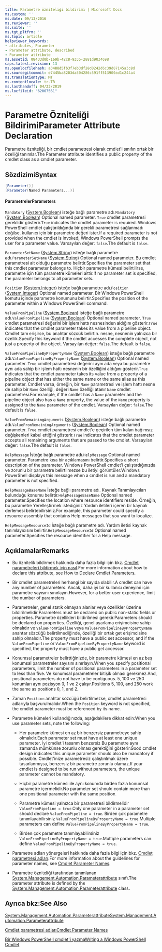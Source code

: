 ```yaml
---
title: Parametre özniteliği bildirimi | Microsoft Docs
ms.custom: ''
ms.date: 09/13/2016
ms.reviewer: ''
ms.suite: ''
ms.tgt_pltfrm: ''
ms.topic: article
helpviewer_keywords:
- attributes, Parameter
- Parameter attribute, described
- Parameter attribute
ms.assetid: 08433d0b-169b-42c8-9335-2881d9034698
caps.latest.revision: 13
ms.openlocfilehash: a3488d5fb3f7eb3df28d0242d6c39d07145a3c8d
ms.sourcegitcommit: e7445ba8203da304286c591ff513900ad1c244a4
ms.translationtype: MT
ms.contentlocale: tr-TR
ms.lasthandoff: 04/23/2019
ms.locfileid: "62067561"
---
```

# <a name="parameter-attribute-declaration"></a><span data-ttu-id="f4bbe-102">Parametre Özniteliği Bildirimi</span><span class="sxs-lookup"><span data-stu-id="f4bbe-102">Parameter Attribute Declaration</span></span>

<span data-ttu-id="f4bbe-103">Parametre özniteliği, bir cmdlet parametresi olarak cmdlet'i sınıfın ortak bir özelliği tanımlar.</span><span class="sxs-lookup"><span data-stu-id="f4bbe-103">The Parameter attribute identifies a public property of the cmdlet class as a cmdlet parameter.</span></span>

## <a name="syntax"></a><span data-ttu-id="f4bbe-104">Sözdizimi</span><span class="sxs-lookup"><span data-stu-id="f4bbe-104">Syntax</span></span>

```csharp
[Parameter()]
[Parameter(Named Parameters...)]
```

#### <a name="parameters"></a><span data-ttu-id="f4bbe-105">Parametreler</span><span class="sxs-lookup"><span data-stu-id="f4bbe-105">Parameters</span></span>

<span data-ttu-id="f4bbe-106">`Mandatory` ([System.Boolean](/dotnet/api/System.Boolean)) isteğe bağlı parametre adı.</span><span class="sxs-lookup"><span data-stu-id="f4bbe-106">`Mandatory` ([System.Boolean](/dotnet/api/System.Boolean)) Optional named parameter.</span></span> <span data-ttu-id="f4bbe-107">`True` cmdlet parametresi gereklidir gösterir.</span><span class="sxs-lookup"><span data-stu-id="f4bbe-107">`True` indicates the cmdlet parameter is required.</span></span> <span data-ttu-id="f4bbe-108">Windows PowerShell cmdlet çalıştırıldığında bir gerekli parametresi sağlanmadı değilse, kullanıcı için bir parametre değeri ister.</span><span class="sxs-lookup"><span data-stu-id="f4bbe-108">If a required parameter is not provided when the cmdlet is invoked, Windows PowerShell prompts the user for a parameter value.</span></span> <span data-ttu-id="f4bbe-109">Varsayılan değer: `false`.</span><span class="sxs-lookup"><span data-stu-id="f4bbe-109">The default is `false`.</span></span>

<span data-ttu-id="f4bbe-110">`ParameterSetName` ([System.String](/dotnet/api/System.String)) isteğe bağlı parametre adı.</span><span class="sxs-lookup"><span data-stu-id="f4bbe-110">`ParameterSetName` ([System.String](/dotnet/api/System.String)) Optional named parameter.</span></span> <span data-ttu-id="f4bbe-111">Bu cmdlet parametresi ait olduğu parametre belirtir.</span><span class="sxs-lookup"><span data-stu-id="f4bbe-111">Specifies the parameter set that this cmdlet parameter belongs to.</span></span> <span data-ttu-id="f4bbe-112">Hiçbir parametre kümesi belirtilirse, parametre için tüm parametre kümeleri aittir.</span><span class="sxs-lookup"><span data-stu-id="f4bbe-112">If no parameter set is specified, the parameter belongs to all parameter sets.</span></span>

<span data-ttu-id="f4bbe-113">`Position` ([System.Integer](/dotnet/api/System.Integer)) isteğe bağlı parametre adı.</span><span class="sxs-lookup"><span data-stu-id="f4bbe-113">`Position` ([System.Integer](/dotnet/api/System.Integer)) Optional named parameter.</span></span> <span data-ttu-id="f4bbe-114">Bir Windows PowerShell komutu içinde parametre konumunu belirtir.</span><span class="sxs-lookup"><span data-stu-id="f4bbe-114">Specifies the position of the parameter within a Windows PowerShell command.</span></span>

<span data-ttu-id="f4bbe-115">`ValueFromPipeline` ([System.Boolean](/dotnet/api/System.Boolean)) isteğe bağlı parametre adı.</span><span class="sxs-lookup"><span data-stu-id="f4bbe-115">`ValueFromPipeline` ([System.Boolean](/dotnet/api/System.Boolean)) Optional named parameter.</span></span> <span data-ttu-id="f4bbe-116">`True` cmdlet parametresi değerini bir işlem hattı nesnesinden aldığını gösterir.</span><span class="sxs-lookup"><span data-stu-id="f4bbe-116">`True` indicates that the cmdlet parameter takes its value from a pipeline object.</span></span> <span data-ttu-id="f4bbe-117">Cmdlet tam erişirse, bu anahtar sözcük belirtin. nesne, nesnenin yalnızca bir özellik.</span><span class="sxs-lookup"><span data-stu-id="f4bbe-117">Specify this keyword if the cmdlet accesses the complete object, not just a property of the object.</span></span> <span data-ttu-id="f4bbe-118">Varsayılan değer: `false`.</span><span class="sxs-lookup"><span data-stu-id="f4bbe-118">The default is `false`.</span></span>

<span data-ttu-id="f4bbe-119">`ValueFromPipelineByPropertyName` ([System.Boolean](/dotnet/api/System.Boolean)) isteğe bağlı parametre adı.</span><span class="sxs-lookup"><span data-stu-id="f4bbe-119">`ValueFromPipelineByPropertyName` ([System.Boolean](/dotnet/api/System.Boolean)) Optional named parameter.</span></span> <span data-ttu-id="f4bbe-120">`True` cmdlet parametresi değerini aynı ada veya bu parametre aynı ada sahip bir işlem hattı nesnenin bir özelliğini aldığını gösterir.</span><span class="sxs-lookup"><span data-stu-id="f4bbe-120">`True` indicates that the cmdlet parameter takes its value from a property of a pipeline object that has either the same name or the same alias as this parameter.</span></span> <span data-ttu-id="f4bbe-121">Cmdlet varsa, örneğin, bir `Name` parametresi ve işlem hattı nesne de sahip bir `Name` özelliği, değeri `Name` özelliği atanır `Name` cmdlet parametresi.</span><span class="sxs-lookup"><span data-stu-id="f4bbe-121">For example, if the cmdlet has a `Name` parameter and the pipeline object also has a `Name` property, the value of the `Name` property is assigned to the `Name` parameter of the cmdlet.</span></span> <span data-ttu-id="f4bbe-122">Varsayılan değer: `false`.</span><span class="sxs-lookup"><span data-stu-id="f4bbe-122">The default is `false`.</span></span>

<span data-ttu-id="f4bbe-123">`ValueFromRemainingArguments` ([System.Boolean](/dotnet/api/System.Boolean)) isteğe bağlı parametre adı.</span><span class="sxs-lookup"><span data-stu-id="f4bbe-123">`ValueFromRemainingArguments` ([System.Boolean](/dotnet/api/System.Boolean)) Optional named parameter.</span></span> <span data-ttu-id="f4bbe-124">`True` cmdlet parametresi cmdlet'e geçirilen tüm kalan bağımsız değişkenleri kabul ettiğini gösterir.</span><span class="sxs-lookup"><span data-stu-id="f4bbe-124">`True` indicates that the cmdlet parameter accepts all remaining arguments that are passed to the cmdlet.</span></span> <span data-ttu-id="f4bbe-125">Varsayılan değer: `false`.</span><span class="sxs-lookup"><span data-stu-id="f4bbe-125">The default is `false`.</span></span>

<span data-ttu-id="f4bbe-126">`HelpMessage` İsteğe bağlı parametre adı.</span><span class="sxs-lookup"><span data-stu-id="f4bbe-126">`HelpMessage` Optional named parameter.</span></span> <span data-ttu-id="f4bbe-127">Parametre kısa bir açıklamasını belirtir.</span><span class="sxs-lookup"><span data-stu-id="f4bbe-127">Specifies a short description of the parameter.</span></span> <span data-ttu-id="f4bbe-128">Windows PowerShell cmdlet'i çalıştırdığınızda ve zorunlu bir parametre belirtilmezse bu iletiyi görüntüler.</span><span class="sxs-lookup"><span data-stu-id="f4bbe-128">Windows PowerShell displays this message when a cmdlet is run and a mandatory parameter is not specified.</span></span>

<span data-ttu-id="f4bbe-129">`HelpMessageBaseName` İsteğe bağlı parametre adı. Kaynak Tanımlayıcıları bulunduğu konumu belirtir.</span><span class="sxs-lookup"><span data-stu-id="f4bbe-129">`HelpMessageBaseName` Optional named parameter.Specifies the location where resource identifiers reside.</span></span> <span data-ttu-id="f4bbe-130">Örneğin, bu parametre Yerelleştirmek istediğiniz Yardım iletileri içeren bir kaynak derlemesi belirtebilirsiniz.</span><span class="sxs-lookup"><span data-stu-id="f4bbe-130">For example, this parameter could specify a resource assembly that contains Help messages that you want to localize.</span></span>

<span data-ttu-id="f4bbe-131">`HelpMessageResourceId` İsteğe bağlı parametre adı. Yardım iletisi kaynak tanımlayıcısını belirtir.</span><span class="sxs-lookup"><span data-stu-id="f4bbe-131">`HelpMessageResourceId` Optional named parameter.Specifies the resource identifier for a Help message.</span></span>

## <a name="remarks"></a><span data-ttu-id="f4bbe-132">Açıklamalar</span><span class="sxs-lookup"><span data-stu-id="f4bbe-132">Remarks</span></span>

- <span data-ttu-id="f4bbe-133">Bu öznitelik bildirmek hakkında daha fazla bilgi için bkz. [Cmdlet parametreleri bildirmek için nasıl](./how-to-declare-cmdlet-parameters.md).</span><span class="sxs-lookup"><span data-stu-id="f4bbe-133">For more information about how to declare this attribute, see [How to Declare Cmdlet Parameters](./how-to-declare-cmdlet-parameters.md).</span></span>

- <span data-ttu-id="f4bbe-134">Bir cmdlet parametreleri herhangi bir sayıda olabilir.</span><span class="sxs-lookup"><span data-stu-id="f4bbe-134">A cmdlet can have any number of parameters.</span></span> <span data-ttu-id="f4bbe-135">Ancak, daha iyi bir kullanıcı deneyimi için parametre sayısını sınırlayın.</span><span class="sxs-lookup"><span data-stu-id="f4bbe-135">However, for a better user experience, limit the number of parameters.</span></span>

- <span data-ttu-id="f4bbe-136">Parametreler, genel statik olmayan alanlar veya özellikler üzerine bildirilmelidir.</span><span class="sxs-lookup"><span data-stu-id="f4bbe-136">Parameters must be declared on public non-static fields or properties.</span></span> <span data-ttu-id="f4bbe-137">Parametre özellikleri bildirilmesi gerekir.</span><span class="sxs-lookup"><span data-stu-id="f4bbe-137">Parameters should be declared on properties.</span></span> <span data-ttu-id="f4bbe-138">Özelliği, genel ayarlama erişimcisine sahip olmalıdır ve `ValueFromPipeline` veya `ValueFromPipelineByPropertyName` anahtar sözcüğü belirtilmediğinde, özelliği bir ortak get erişimcisine sahip olmalıdır.</span><span class="sxs-lookup"><span data-stu-id="f4bbe-138">The property must have a public set accessor, and if the `ValueFromPipeline` or `ValueFromPipelineByPropertyName` keyword is specified, the property must have a public get accessor.</span></span>

- <span data-ttu-id="f4bbe-139">Konumsal parametreler belirttiğinizde, bir parametre kümesi en az beş konumsal parametreler sayısını sınırlayın.</span><span class="sxs-lookup"><span data-stu-id="f4bbe-139">When you specify positional parameters,  limit the number of positional parameters in a parameter set to less than five.</span></span> <span data-ttu-id="f4bbe-140">Ve konumsal parametreler bitişik olması gerekmez.</span><span class="sxs-lookup"><span data-stu-id="f4bbe-140">And, positional parameters do not have to be contiguous.</span></span> <span data-ttu-id="f4bbe-141">5, 100 ve 250 konumları aynı pozisyon 0, 1 ve 2 çalışır.</span><span class="sxs-lookup"><span data-stu-id="f4bbe-141">Positions 5, 100, and 250 work the same as positions 0, 1, and 2.</span></span>

- <span data-ttu-id="f4bbe-142">Zaman `Position` anahtar sözcüğü belirtilmezse, cmdlet parametresi adlarıyla başvurulmalıdır.</span><span class="sxs-lookup"><span data-stu-id="f4bbe-142">When the `Position` keyword is not specified, the cmdlet parameter must be referenced by its name.</span></span>

- <span data-ttu-id="f4bbe-143">Parametre kümeleri kullandığınızda, aşağıdakilere dikkat edin:</span><span class="sxs-lookup"><span data-stu-id="f4bbe-143">When you use parameter sets, note the following:</span></span>

    - <span data-ttu-id="f4bbe-144">Her parametre kümesi en az bir benzersiz parametreye sahip olmalıdır.</span><span class="sxs-lookup"><span data-stu-id="f4bbe-144">Each parameter set must have at least one unique parameter.</span></span> <span data-ttu-id="f4bbe-145">İyi cmdlet'i tasarım benzersiz Bu parametre aynı zamanda mümkünse zorunlu olması gerektiğini gösterir.</span><span class="sxs-lookup"><span data-stu-id="f4bbe-145">Good cmdlet design indicates this unique parameter should also be mandatory if possible.</span></span> <span data-ttu-id="f4bbe-146">Cmdlet'inize parametresiz çalıştırılmak üzere tasarlanmışsa, benzersiz bir parametre zorunlu olamaz.</span><span class="sxs-lookup"><span data-stu-id="f4bbe-146">If your cmdlet is designed to be run without parameters, the unique parameter cannot be mandatory.</span></span>

    - <span data-ttu-id="f4bbe-147">Hiçbir parametre kümesi ile aynı konumda birden fazla konumsal parametre içermelidir.</span><span class="sxs-lookup"><span data-stu-id="f4bbe-147">No parameter set should contain more than one positional parameter with the same position.</span></span>

    - <span data-ttu-id="f4bbe-148">Parametre kümesi yalnızca bir parametresi bildirmelidir `ValueFromPipeline = true`.</span><span class="sxs-lookup"><span data-stu-id="f4bbe-148">Only one parameter in a parameter set should declare `ValueFromPipeline = true`.</span></span> <span data-ttu-id="f4bbe-149">Birden çok parametre tanımlayabilirsiniz `ValueFromPipelineByPropertyName = true`.</span><span class="sxs-lookup"><span data-stu-id="f4bbe-149">Multiple parameters can define `ValueFromPipelineByPropertyName = true`.</span></span>

    - <span data-ttu-id="f4bbe-150">Birden çok parametre tanımlayabilirsiniz `ValueFromPipelineByPropertyName = true`.</span><span class="sxs-lookup"><span data-stu-id="f4bbe-150">Multiple parameters can define `ValueFromPipelineByPropertyName = true`.</span></span>

- <span data-ttu-id="f4bbe-151">Parametre adları yönergeleri hakkında daha fazla bilgi için bkz. [Cmdlet parametresi adları](standard-cmdlet-parameter-names-and-types.md).</span><span class="sxs-lookup"><span data-stu-id="f4bbe-151">For more information about the guidelines for parameter names, see [Cmdlet Parameter Names](standard-cmdlet-parameter-names-and-types.md).</span></span>

- <span data-ttu-id="f4bbe-152">Parametre özniteliği tarafından tanımlanan [System.Management.Automation.Parameterattribute](/dotnet/api/System.Management.Automation.ParameterAttribute) sınıfı.</span><span class="sxs-lookup"><span data-stu-id="f4bbe-152">The parameter attribute is defined by the [System.Management.Automation.Parameterattribute](/dotnet/api/System.Management.Automation.ParameterAttribute) class.</span></span>

## <a name="see-also"></a><span data-ttu-id="f4bbe-153">Ayrıca bkz:</span><span class="sxs-lookup"><span data-stu-id="f4bbe-153">See Also</span></span>

[<span data-ttu-id="f4bbe-154">System.Management.Automation.Parameterattribute</span><span class="sxs-lookup"><span data-stu-id="f4bbe-154">System.Management.Automation.Parameterattribute</span></span>](/dotnet/api/System.Management.Automation.ParameterAttribute)

[<span data-ttu-id="f4bbe-155">Cmdlet parametresi adları</span><span class="sxs-lookup"><span data-stu-id="f4bbe-155">Cmdlet Parameter Names</span></span>](standard-cmdlet-parameter-names-and-types.md)

[<span data-ttu-id="f4bbe-156">Bir Windows PowerShell cmdlet'i yazma</span><span class="sxs-lookup"><span data-stu-id="f4bbe-156">Writing a Windows PowerShell Cmdlet</span></span>](./writing-a-windows-powershell-cmdlet.md)
